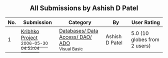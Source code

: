 ﻿<div align="center">

## All Submissions by Ashish D Patel

</div>

No.  | Submission | Category | By   | User Rating
---- | ---------- | -------- | ---- | -----------
1 | [Kribhko Project<br /><sup>2006-05-30 04:53:04</sup>](https://github.com/Planet-Source-Code/ashish-d-patel-kribhko-project__1-68903) | [Databases/ Data Access/ DAO/ ADO<br /><sup>Visual Basic</sup>](../ByCategory/databases-data-access-dao-ado__1-6.md) | Ashish D Patel | 5.0 (10 globes from 2 users)
